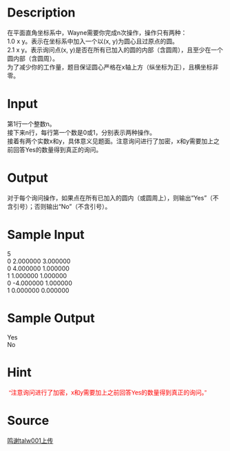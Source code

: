 
# Description

<div class="content"><div>在平面直角坐标系中，Wayne需要你完成n次操作，操作只有两种：</div>
<div>1.0 x y。表示在坐标系中加入一个以(x, y)为圆心且过原点的圆。</div>
<div>2.1 x y。表示询问点(x, y)是否在所有已加入的圆的内部（含圆周），且至少在一个圆内部（含圆周）。</div>
<div>为了减少你的工作量，题目保证圆心严格在x轴上方（纵坐标为正），且横坐标非零。</div>
<div></div>
<p class="MsoNormal"></p>
<p></p></div>

# Input

<div class="content"><div>第1行一个整数n。</div>
<div>接下来n行，每行第一个数是0或1，分别表示两种操作。</div>
<div>接着有两个实数x和y，具体意义见题面。注意询问进行了加密，x和y需要加上之前回答Yes的数量得到真正的询问。</div>
<div></div>
<p></p></div>

# Output

<div class="content"><div>对于每个询问操作，如果点在所有已加入的圆内（或圆周上），则输出“Yes”（不含引号）；否则输出“No”（不含引号）。</div>
<div></div>
<p></p></div>

# Sample Input

<div class="content"><span class="sampledata">5<br/>
0 2.000000 3.000000<br/>
0 4.000000 1.000000<br/>
1 1.000000 1.000000<br/>
0 -4.000000 1.000000<br/>
1 0.000000 0.000000</span></div>

# Sample Output

<div class="content"><span class="sampledata">Yes<br/>
No</span></div>

# Hint

<div class="content"><p></p><p><span style="color: rgb(255, 0, 0);"> <span style="font-family: arial, verdana, helvetica, sans-serif;">“注意询问进行了加密，x和y需要加上之前回答Yes的数量得到真正的询问。”</span></span></p><p></p></div>

# Source

<div class="content"><p><a href="problemset.php?search=鸣谢talw001上传">鸣谢talw001上传</a></p></div>

